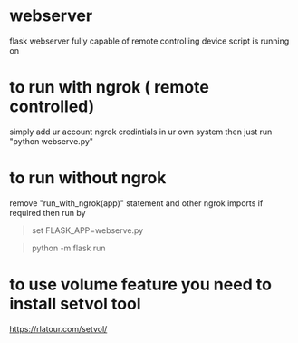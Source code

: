 # webserver
flask webserver fully capable of remote controlling device script is running on

# to run with ngrok ( remote controlled)
simply add ur account ngrok credintials in ur own system
then just run "python webserve.py"

# to run without ngrok
remove "run_with_ngrok(app)" statement and other ngrok imports if required
then run by
> set FLASK_APP=webserve.py

> python -m flask run


# to use volume feature you need to install setvol tool
https://rlatour.com/setvol/
